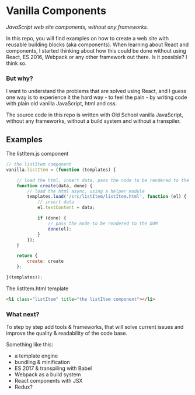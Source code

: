 Vanilla Components
==
_JavaScript web site components, without any frameworks._

In this repo, you will find examples on how to create a web site with reusable building blocks (aka components). When learning about React and components, I started thinking about how this could be done without using React, ES 2016, Webpack or any other framework out there. Is it possible? I think so.

### But why? ###
I want to understand the problems that are solved using React, and I guess one way is to experience it the hard way - to feel the pain - by writing code with plain old vanilla JavaScript, html and css.

The source code in this repo is written with Old School vanilla JavaScript, without any frameworks, without a build system and without a transpiler.

## Examples ##
The listItem.js component
````javascript
// the listItem component
vanilla.listItem = (function (templates) {

    // load the html, insert data, pass the node to be rendered to the DOM
    function create(data, done) {
        // load the html async, using a helper module
        templates.load('/src/listItem/listItem.html', function (el) {
            // insert data
            el.textContent = data;

            if (done) {
                // pass the node to be rendered to the DOM
                done(el);
            }
        });
    }

    return {
        create: create
    };

}(templates));

````

The listItem.html template
````html
<li class="listItem" title="the listItem component"></li>

````
### What next? ###
To step by step add tools & frameworks, that will solve current issues and improve the quality & readability of the code base.

Something like this:
* a template engine
* bundling & minification
* ES 2017 & transpiling with Babel
* Webpack as a build system
* React components with JSX
* Redux?
